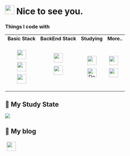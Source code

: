 <h1><img src="https://emojis.slackmojis.com/emojis/images/1531849430/4246/blob-sunglasses.gif?1531849430" width="30"/> Nice to see you.</h1>


<p> 
<h3>Things I code with</h3>

<table>
    <tr>
    <td align="center"><strong>Basic Stack</strong>
    <td align="center"><strong>BackEnd Stack</strong>
    <td align="center"><strong>Studying</strong>
       <td align="center"><strong>More..</strong></td>
    </td>
    </tr>
 
   <tr>
     <td align="center">
       
<img src="https://img.shields.io/badge/spring-6DB33F?style=for-the-badge&logo=spring&logoColor=white"  style="height: 30px; margin: 5px;"><br>
<img src="https://img.shields.io/badge/mariaDB-003545?style=for-the-badge&logo=mariaDB&logoColor=white" style="height: 30px; margin: 5px;"><br>
<img src="https://img.shields.io/badge/java-007396?style=for-the-badge&logo=java&logoColor=white" style="height: 30px; margin: 5px;"><br>
     </td>
     <td align="center">
<img src="https://img.shields.io/badge/springboot-6DB33F?style=for-the-badge&logo=springboot&logoColor=white" style="height: 30px; margin: 5px;"><br>
<img src="https://img.shields.io/badge/django-092E20?style=for-the-badge&logo=django&logoColor=white" style="height: 30px; margin: 6px;">
</td>
<td align="center">
 <img src="https://img.shields.io/badge/Nest.js-000000?style=for-the-badge&logo=Nest.js&logoColor=white" style="height: 30px; margin: 5px;"></br>
 <img alt="Docker" src="https://img.shields.io/badge/-Docker-46a2f1?style=flat-square&logo=docker&logoColor=white" style="height: 30px; margin: 5px;" />
 <td>
    <img src="https://img.shields.io/badge/GitHub-181717?style=for-the-badge&logo=GitHub&logoColor=white" style="height: 30px; margin: 5px;"><br/>
     <img src="https://img.shields.io/badge/Python-3776AB?style=for-the-badge&logo=Python&logoColor=white" style="height: 30px; margin: 5px;">
  
 </td>
   </tr>
</table>

## 📖 My Study State
<img src="https://github-readme-stats.vercel.app/api?username=tatayeon"/>

## 📖 My blog
<a href="https://velog.io/@tatayeon/posts">
  <img src="https://img.shields.io/badge/Velog-3DDC84?style=flat-square&logo=Blogger&logoColor=white" style="height: 30px; margin: 5px;"/>
</a>

